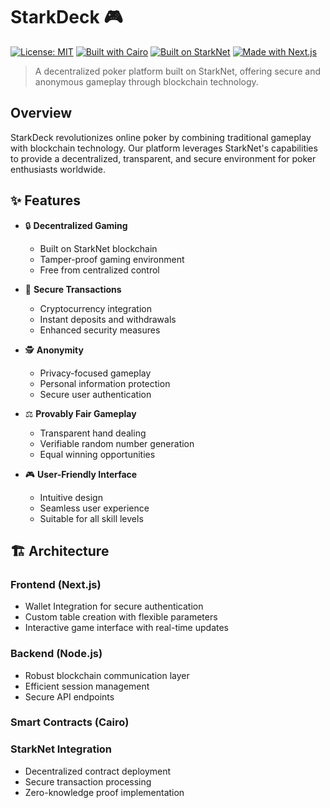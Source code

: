 # StarkDeck 🎮

[![License: MIT](https://img.shields.io/badge/License-MIT-yellow.svg)](https://opensource.org/licenses/MIT)
[![Built with Cairo](https://img.shields.io/badge/Built%20with-Cairo-blue.svg)](https://www.cairo-lang.org/)
[![Built on StarkNet](https://img.shields.io/badge/Built%20on-StarkNet-purple.svg)](https://starknet.io/)
[![Made with Next.js](https://img.shields.io/badge/Made%20with-Next.js-000000.svg)](https://nextjs.org/)

> A decentralized poker platform built on StarkNet, offering secure and anonymous gameplay through blockchain technology.


## Overview

StarkDeck revolutionizes online poker by combining traditional gameplay with blockchain technology. Our platform leverages StarkNet's capabilities to provide a decentralized, transparent, and secure environment for poker enthusiasts worldwide.

## ✨ Features

- 🔒 **Decentralized Gaming**
  - Built on StarkNet blockchain
  - Tamper-proof gaming environment
  - Free from centralized control

- 💱 **Secure Transactions**
  - Cryptocurrency integration
  - Instant deposits and withdrawals
  - Enhanced security measures

- 🕵️ **Anonymity**
  - Privacy-focused gameplay
  - Personal information protection
  - Secure user authentication

- ⚖️ **Provably Fair Gameplay**
  - Transparent hand dealing
  - Verifiable random number generation
  - Equal winning opportunities

- 🎮 **User-Friendly Interface**
  - Intuitive design
  - Seamless user experience
  - Suitable for all skill levels

## 🏗 Architecture

### Frontend (Next.js)
- Wallet Integration for secure authentication
- Custom table creation with flexible parameters
- Interactive game interface with real-time updates

### Backend (Node.js)
- Robust blockchain communication layer
- Efficient session management
- Secure API endpoints

### Smart Contracts (Cairo)


### StarkNet Integration
- Decentralized contract deployment
- Secure transaction processing
- Zero-knowledge proof implementation


